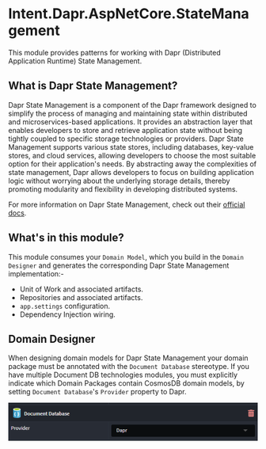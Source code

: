 ﻿# Intent.Dapr.AspNetCore.StateManagement

This module provides patterns for working with Dapr (Distributed Application Runtime) State Management.

## What is Dapr State Management?

Dapr State Management is a component of the Dapr framework designed to simplify the process of managing and maintaining state within distributed and microservices-based applications. It provides an abstraction layer that enables developers to store and retrieve application state without being tightly coupled to specific storage technologies or providers. Dapr State Management supports various state stores, including databases, key-value stores, and cloud services, allowing developers to choose the most suitable option for their application's needs. By abstracting away the complexities of state management, Dapr allows developers to focus on building application logic without worrying about the underlying storage details, thereby promoting modularity and flexibility in developing distributed systems.

For more information on Dapr State Management, check out their [official docs](https://docs.dapr.io/developing-applications/building-blocks/state-management/state-management-overview/).

## What's in this module?

This module consumes your `Domain Model`, which you build in the `Domain Designer` and generates the corresponding Dapr State Management implementation:-

* Unit of Work and associated artifacts.
* Repositories and associated artifacts.
* `app.settings` configuration.
* Dependency Injection wiring.


## Domain Designer

When designing domain models for Dapr State Management your domain package must be annotated with the `Document Database` stereotype. If you have multiple Document DB technologies modules, you must explicitly indicate which Domain Packages contain CosmosDB domain models, by setting `Document Database`'s `Provider` property to Dapr.

![Configure Dapr provider](./docs/images/db-provider-dapr-db.png)
